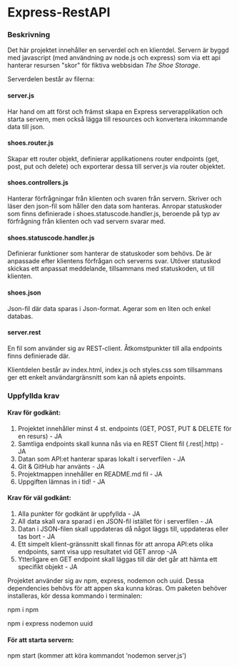 # Express-RestAPI

### Beskrivning
Det här projektet innehåller en serverdel och en klientdel. Servern är byggd med javascript (med användning av node.js och express) som via ett api hanterar resursen "skor" för fiktiva webbsidan *The Shoe Storage*. 

Serverdelen består av filerna:
#### server.js
Har hand om att först och främst skapa en Express serverapplikation och starta servern, men också lägga till resources och konvertera inkommande data till json. 

#### shoes.router.js
Skapar ett router objekt, definierar applikationens router endpoints (get, post, put och delete) och exporterar dessa till server.js via router objektet. 

#### shoes.controllers.js
Hanterar förfrågningar från klienten och svaren från servern. Skriver och läser den json-fil som håller den data som hanteras. Anropar statuskoder som finns definierade i shoes.statuscode.handler.js, beroende på typ av förfrågning från klienten och vad servern svarar med.

#### shoes.statuscode.handler.js
Definierar funktioner som hanterar de statuskoder som behövs. De är anpassade efter klientens förfrågan och serverns svar. Utöver statuskod skickas ett anpassat meddelande, tillsammans med statuskoden, ut till klienten.

#### shoes.json
Json-fil där data sparas i Json-format. Agerar som en liten och enkel databas.

#### server.rest
En fil som använder sig av REST-client. Åtkomstpunkter till alla endpoints finns definierade där.

Klientdelen består av index.html, index.js och styles.css som tillsammans ger ett enkelt användargränsnitt som kan nå apiets enpoints.

### Uppfyllda krav
#### Krav för godkänt:
1. Projektet innehåller minst 4 st. endpoints (GET, POST, PUT & DELETE för en resurs) - JA
2. Samtliga endpoints skall kunna nås via en REST Client fil (.rest|.http) - JA
3. Datan som API:et hanterar sparas lokalt i serverfilen - JA
4. Git & GitHub har använts - JA
5. Projektmappen innehåller en README.md fil - JA
6. Uppgiften lämnas in i tid! - JA
#### Krav för väl godkänt:
1. Alla punkter för godkänt är uppfyllda - JA
2. All data skall vara sparad i en JSON-fil istället för i serverfilen - JA
3. Datan i JSON-filen skall uppdateras då något läggs till, uppdateras eller tas bort - JA
4. Ett simpelt klient-gränssnitt skall finnas för att anropa API:ets olika endpoints, samt
visa upp resultatet vid GET anrop -JA
5. Ytterligare en GET endpoint skall läggas till där det går att hämta ett specifikt objekt - JA
 
Projektet använder sig av npm, express, nodemon och uuid. Dessa dependencies behövs för att appen ska kunna köras. 
Om paketen behöver installeras, kör dessa kommando i terminalen:

npm i npm

npm i express nodemon uuid

#### För att starta servern:
npm start (kommer att köra kommandot 'nodemon server.js')